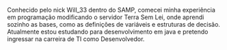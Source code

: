 Conhecido pelo nick Will_33 dentro do SAMP, comecei minha experiência em programação modificando o servidor Terra Sem Lei, onde aprendi sozinho as bases, 
como as definições de variáveis e estruturas de decisão. Atualmente estou estudando para desenvolvimento em java e pretendo ingressar na carreira de TI como Desenvolvedor.


